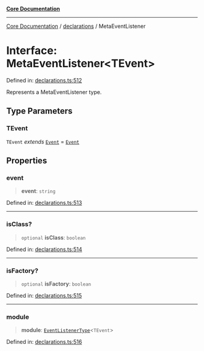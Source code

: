 [**Core Documentation**](../../README.md)

***

[Core Documentation](../../README.md) / [declarations](../README.md) / MetaEventListener

# Interface: MetaEventListener\<TEvent\>

Defined in: [declarations.ts:512](https://github.com/stonemjs/core/blob/65c9e07f9d264b07f6e4091fcc29046b5ca8ea45/src/declarations.ts#L512)

Represents a MetaEventListener type.

## Type Parameters

### TEvent

`TEvent` *extends* [`Event`](../../events/Event/classes/Event.md) = [`Event`](../../events/Event/classes/Event.md)

## Properties

### event

> **event**: `string`

Defined in: [declarations.ts:513](https://github.com/stonemjs/core/blob/65c9e07f9d264b07f6e4091fcc29046b5ca8ea45/src/declarations.ts#L513)

***

### isClass?

> `optional` **isClass**: `boolean`

Defined in: [declarations.ts:514](https://github.com/stonemjs/core/blob/65c9e07f9d264b07f6e4091fcc29046b5ca8ea45/src/declarations.ts#L514)

***

### isFactory?

> `optional` **isFactory**: `boolean`

Defined in: [declarations.ts:515](https://github.com/stonemjs/core/blob/65c9e07f9d264b07f6e4091fcc29046b5ca8ea45/src/declarations.ts#L515)

***

### module

> **module**: [`EventListenerType`](../type-aliases/EventListenerType.md)\<`TEvent`\>

Defined in: [declarations.ts:516](https://github.com/stonemjs/core/blob/65c9e07f9d264b07f6e4091fcc29046b5ca8ea45/src/declarations.ts#L516)
